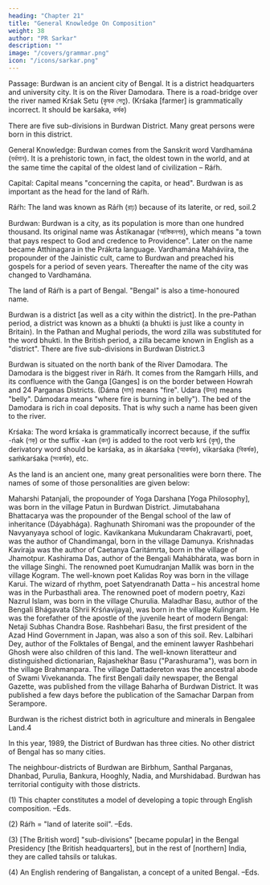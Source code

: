 ```yaml
---
heading: "Chapter 21"
title: "General Knowledge On Composition"
weight: 38
author: "PR Sarkar"
description: ""
image: "/covers/grammar.png"
icon: "/icons/sarkar.png"
---
```



Passage: Burdwan is an ancient city of Bengal. It is a district headquarters and university city. It is on the River Damodara. There is a road-bridge over the river named Krśak Setu (কৃষক সেতু). (Krśaka [farmer] is grammatically incorrect. It should be karśaka, কর্ষক)

There are five sub-divisions in Burdwan District. Many great persons were born in this district.

General Knowledge: Burdwan comes from the Sanskrit word Vardhamána (বর্ধমান). It is a prehistoric town, in fact, the oldest town in the world, and at the same time the capital of the oldest land of civilization – Ráŕh.

Capital: Capital means "concerning the capita, or head". Burdwan is as important as the head for the land of Ráŕh.

Ráŕh: The land was known as Ráŕh (রাঢ়) because of its laterite, or red, soil.2

Burdwan: Burdwan is a city, as its population is more than one hundred thousand. Its original name was Ástikanagar (আস্তিকনগর), which means "a town that pays respect to God and credence to Providence". Later on the name became Atthinagara in the Prákrta language. Vardhamána Maháviira, the propounder of the Jainistic cult, came to Burdwan and preached his gospels for a period of seven years. Thereafter the name of the city was changed to Vardhamána.

The land of Ráŕh is a part of Bengal. "Bengal" is also a time-honoured name.

Burdwan is a district [as well as a city within the district]. In the pre-Pathan period, a district was known as a bhukti (a bhukti is just like a county in Britain). In the Pathan and Mughal periods, the word zilla was substituted for the word bhukti. In the British period, a zilla became known in English as a "district". There are five sub-divisions in Burdwan District.3

Burdwan is situated on the north bank of the River Damodara. The Damodara is the biggest river in Ráŕh. It comes from the Ramgarh Hills, and its confluence with the Ganga [Ganges] is on the border between Howrah and 24 Parganas Districts. (Dáma (দাম) means "fire". Udara (উদর) means "belly". Dámodara means "where fire is burning in belly"). The bed of the Damodara is rich in coal deposits. That is why such a name has been given to the river.

Krśaka: The word krśaka is grammatically incorrect because, if the suffix -ńak (ণক্) or the suffix -kan (কন্) is added to the root verb krś (কৃষ্), the derivatory word should be karśaka, as in ákarśaka (আকর্ষক), vikarśaka (বিকর্ষক), saḿkarśaka (সংকর্ষক), etc.

As the land is an ancient one, many great personalities were born there. The names of some of those personalities are given below:

Maharshi Patanjali, the propounder of Yoga Darshana [Yoga Philosophy], was born in the village Patun in Burdwan District.
Jimutabahana Bhattacarya was the propounder of the Bengal school of the law of inheritance (Dáyabhága).
Raghunath Shiromani was the propounder of the Navyanyaya school of logic.
Kavikankana Mukundaram Chakravarti, poet, was the author of Chandimangal, born in the village Damunya.
Krishnadas Kaviraja was the author of Caetanya Caritámrta, born in the village of Jhamotpur.
Kashirama Das, author of the Bengali Mahábhárata, was born in the village Singhi.
The renowned poet Kumudranjan Mallik was born in the village Kogram.
The well-known poet Kalidas Roy was born in the village Karui.
The wizard of rhythm, poet Satyendranath Datta – his ancestral home was in the Purbasthali area.
The renowned poet of modern poetry, Kazi Nazrul Islam, was born in the village Churulia.
Maladhar Basu, author of the Bengali Bhágavata (Shrii Krśńavijaya), was born in the village Kulingram. He was the forefather of the apostle of the juvenile heart of modern Bengal: Netaji Subhas Chandra Bose.
Rashbehari Basu, the first president of the Azad Hind Government in Japan, was also a son of this soil.
Rev. Lalbihari Dey, author of the Folktales of Bengal, and
the eminent lawyer Rashbehari Ghosh were also children of this land.
The well-known literatteur and distinguished dictionarian, Rajashekhar Basu ("Parashurama"), was born in the village Brahmanpara.
The village Dattadereton was the ancestral abode of Swami Vivekananda.
The first Bengali daily newspaper, the Bengal Gazette, was published from the village Baharha of Burdwan District. It was published a few days before the publication of the Samachar Darpan from Serampore.

Burdwan is the richest district both in agriculture and minerals in Bengalee Land.4

In this year, 1989, the District of Burdwan has three cities. No other district of Bengal has so many cities.

The neighbour-districts of Burdwan are Birbhum, Santhal Parganas, Dhanbad, Purulia, Bankura, Hooghly, Nadia, and Murshidabad. Burdwan has territorial contiguity with those districts.

(1) This chapter constitutes a model of developing a topic through English composition. –Eds.

(2) Ráŕh = "land of laterite soil". –Eds.

(3) [The British word] "sub-divisions" [became popular] in the Bengal Presidency [the British headquarters], but in the rest of [northern] India, they are called tahsils or talukas.

(4) An English rendering of Bangalistan, a concept of a united Bengal. –Eds.

